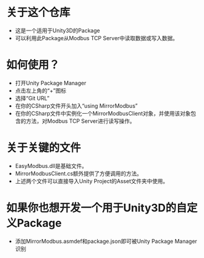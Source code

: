 # 关于这个仓库
- 这是一个适用于Unity3D的Package
- 可以利用此Package从Modbus TCP Server中读取数据或写入数据。

# 如何使用？
- 打开Unity Package Manager
- 点击左上角的“+”图标
- 选择“Git URL”
- 在你的CSharp文件开头加入“using MirrorModbus”
- 在你的CSharp文件中实例化一个MirrorModbusClient对象，并使用该对象包含的方法，对Modbus TCP Server进行读写操作。

# 关于关键的文件
- EasyModbus.dll是基础文件。
- MirrorModbusClient.cs额外提供了方便调用的方法。
- 上述两个文件可以直接导入Unity Project的Asset文件夹中使用。

# 如果你也想开发一个用于Unity3D的自定义Package
- 添加MirrorModbus.asmdef和package.json即可被Unity Package Manager识别

